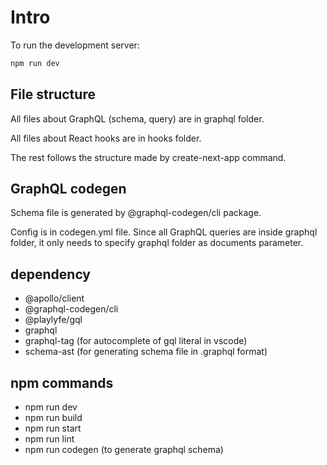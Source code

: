 # Intro

To run the development server:

```bash
npm run dev
```

## File structure
All files about GraphQL (schema, query) are in graphql folder.

All files about React hooks are in hooks folder.

The rest follows the structure made by create-next-app command.

## GraphQL codegen
Schema file is generated by @graphql-codegen/cli package.

Config is in codegen.yml file. Since all GraphQL queries are inside graphql folder, it only needs to specify graphql folder as documents parameter.

## dependency

- @apollo/client
- @graphql-codegen/cli
- @playlyfe/gql
- graphql
- graphql-tag (for autocomplete of gql literal in vscode)
- schema-ast (for generating schema file in .graphql format)

## npm commands

- npm run dev
- npm run build
- npm run start
- npm run lint
- npm run codegen (to generate graphql schema)